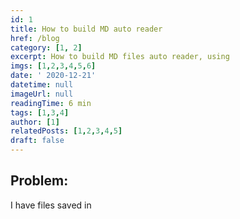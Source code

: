 ```yaml
---
id: 1
title: How to build MD auto reader
href: /blog
category: [1, 2]
excerpt: How to build MD files auto reader, using
imgs: [1,2,3,4,5,6]
date: ' 2020-12-21'
datetime: null
imageUrl: null
readingTime: 6 min
tags: [1,3,4]
author: [1]
relatedPosts: [1,2,3,4,5]
draft: false
---
```

## Problem:
I have files saved in 